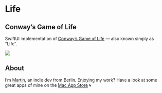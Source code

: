 # Life
## Conway’s Game of Life

SwiftUI implementation of [Conway’s Game of Life](https://en.wikipedia.org/wiki/Conway%27s_Game_of_Life) — also known simply as “Life”.

![](preview.gif)

## About
I’m [Martin](https://martinlexow.de), an indie dev from Berlin. Enjoying my work? Have a look at some great apps of mine on the [Mac App Store](https://apps.apple.com/developer/id955848754) 🌀
